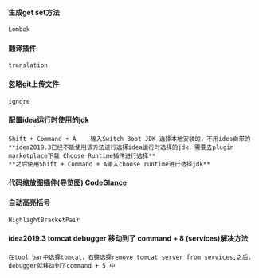 #### 生成get set方法
~~~
Lombok
~~~

#### 翻译插件
~~~
translation
~~~

#### 忽略git上传文件
~~~
ignore
~~~

#### 配置idea运行时使用的jdk
~~~
Shift + Command + A    输入Switch Boot JDK 选择本地安装的，不用idea自带的
**idea2019.3已经不能使用该方法进行选择idea运行时选择的jdk，需要去plugin marketplace下载 Choose Runtime插件进行选择**
**之后使用Shift + Command + A输入choose runtime进行选择jdk**
~~~

#### 代码缩放图插件(导览图) [CodeGlance](https://blog.csdn.net/defonds/article/details/79469148)

#### 自动高亮括号
~~~
HighlightBracketPair
~~~

#### idea2019.3 tomcat debugger 移动到了 command + 8 (services)解决方法
~~~
在tool bar中选择tomcat，右键选择remove tomcat server from services,之后，debugger就移动到了command + 5 中
~~~
